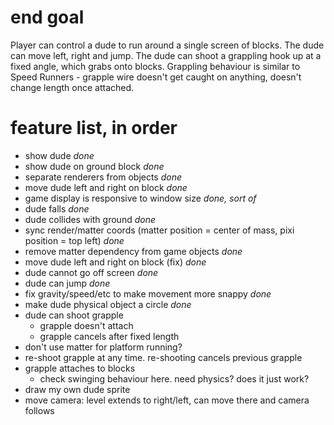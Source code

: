 # end goal

Player can control a dude to run around a single screen of blocks.
The dude can move left, right and jump. The dude can shoot a grappling
hook up at a fixed angle, which grabs onto blocks. Grappling behaviour
is similar to Speed Runners - grapple wire doesn't get caught on anything,
doesn't change length once attached.

# feature list, in order
- show dude *done*
- show dude on ground block *done*
- separate renderers from objects *done*
- move dude left and right on block *done*
- game display is responsive to window size *done, sort of*
- dude falls *done*
- dude collides with ground *done*
- sync render/matter coords (matter position = center of mass, pixi position = top left) *done*
- remove matter dependency from game objects *done*
- move dude left and right on block (fix) *done*
- dude cannot go off screen *done*
- dude can jump *done*
- fix gravity/speed/etc to make movement more snappy *done*
- make dude physical object a circle *done*
- dude can shoot grapple
    - grapple doesn't attach
    - grapple cancels after fixed length
- don't use matter for platform running?
- re-shoot grapple at any time. re-shooting cancels previous grapple
- grapple attaches to blocks
    - check swinging behaviour here. need physics? does it just work?
- draw my own dude sprite
- move camera: level extends to right/left, can move there and camera follows
